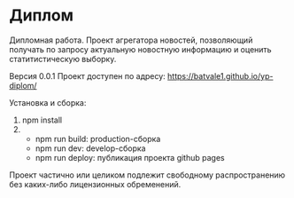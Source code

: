 # Диплом
Дипломная работа.
Проект агрегатора новостей, позволяющий получать по запросу актуальную новостную информацию и оценить статитистическую выборку.

Версия 0.0.1
Проект доступен по адресу: https://batvale1.github.io/yp-diplom/

Установка и сборка:
1) npm install
2) - npm run build: production-сборка
   - npm run dev: develop-сборка
   - npm run deploy: публикация проекта github pages
   
Проект частично или целиком подлежит свободному распространению без каких-либо лицензионных обременений.



